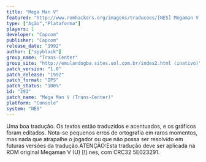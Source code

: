 ```yaml
---
title: "Mega Man V"
featured: "http://www.romhackers.org/imagens/traducoes/[NES] Megaman V - Trans-Center - 1.png"
type: ["Ação","Plataforma"]
players: 1
developer: "Capcom"
publisher: "Capcom"
release_date: "1992"
author: ["spyblack"]
group_name: "Trans-Center"
group_site: "http://emulandogba.sites.uol.com.br/index2.html (inativo)"
patch_version: "1.0"
patch_release: "1992"
patch_format: "IPS"
patch_status: "100%"
id: "293"
patch_name: "Mega Man V (Trans-Center)"
platform: "Console"
system: "NES"
---
```


Uma boa tradução. Os textos estão traduzidos e acentuados, e os gráficos foram editados. Nota-se pequenos erros de ortografia em raros momentos, mas nada que atrapalhe o jogador ou que não possa ser resolvido em futuras versões da tradução.ATENÇÃO:Esta tradução deve ser aplicada na ROM original Megaman V (U) [!].nes, com CRC32 5E023291.